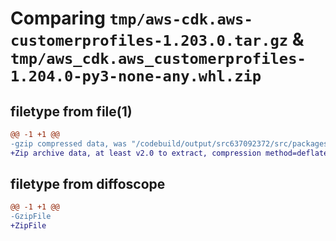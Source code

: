 # Comparing `tmp/aws-cdk.aws-customerprofiles-1.203.0.tar.gz` & `tmp/aws_cdk.aws_customerprofiles-1.204.0-py3-none-any.whl.zip`

## filetype from file(1)

```diff
@@ -1 +1 @@
-gzip compressed data, was "/codebuild/output/src637092372/src/packages/@aws-cdk/aws-customerprofiles/dist/python/aws-cdk.aws-customerprofiles-1.203.0.tar", last modified: Wed May 31 18:47:20 2023, max compression
+Zip archive data, at least v2.0 to extract, compression method=deflate
```

## filetype from diffoscope

```diff
@@ -1 +1 @@
-GzipFile
+ZipFile
```

